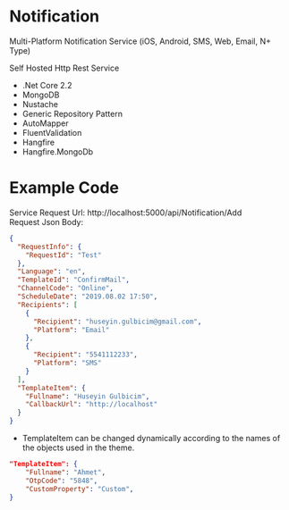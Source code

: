 # Notification
Multi-Platform Notification Service (iOS, Android, SMS, Web, Email, N+ Type)

Self Hosted Http Rest Service

* .Net Core 2.2 
* MongoDB
* Nustache
* Generic Repository Pattern
* AutoMapper
* FluentValidation
* Hangfire
* Hangfire.MongoDb

# Example Code

Service Request Url: http://localhost:5000/api/Notification/Add
\
Request Json Body:
```json
{
  "RequestInfo": {
    "RequestId": "Test"
  },
  "Language": "en",
  "TemplateId": "ConfirmMail",
  "ChannelCode": "Online",
  "ScheduleDate": "2019.08.02 17:50",
  "Recipients": [
    {
      "Recipient": "huseyin.gulbicim@gmail.com",
      "Platform": "Email"
    },
    {
      "Recipient": "5541112233",
      "Platform": "SMS"
    }
  ],
  "TemplateItem": {
    "Fullname": "Huseyin Gulbicim",
    "CallbackUrl": "http://localhost"
  }
}
```
* TemplateItem can be changed dynamically according to the names of the objects used in the theme.

```json
"TemplateItem": {
    "Fullname": "Ahmet",
    "OtpCode": "5848",
    "CustomProperty": "Custom",
}
```
